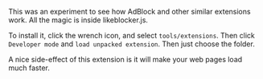 This was an experiment to see how AdBlock and other similar extensions work. All the magic is inside likeblocker.js.

To install it, click the wrench icon, and select `tools/extensions`. Then click  `Developer mode` and `load unpacked extension`. Then just choose the folder. 

A nice side-effect of this extension is it will make your web pages load much faster. 
